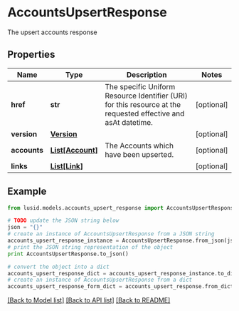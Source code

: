 # AccountsUpsertResponse

The upsert accounts response

## Properties
Name | Type | Description | Notes
------------ | ------------- | ------------- | -------------
**href** | **str** | The specific Uniform Resource Identifier (URI) for this resource at the requested effective and asAt datetime. | [optional] 
**version** | [**Version**](Version.md) |  | [optional] 
**accounts** | [**List[Account]**](Account.md) | The Accounts which have been upserted. | [optional] 
**links** | [**List[Link]**](Link.md) |  | [optional] 

## Example

```python
from lusid.models.accounts_upsert_response import AccountsUpsertResponse

# TODO update the JSON string below
json = "{}"
# create an instance of AccountsUpsertResponse from a JSON string
accounts_upsert_response_instance = AccountsUpsertResponse.from_json(json)
# print the JSON string representation of the object
print AccountsUpsertResponse.to_json()

# convert the object into a dict
accounts_upsert_response_dict = accounts_upsert_response_instance.to_dict()
# create an instance of AccountsUpsertResponse from a dict
accounts_upsert_response_form_dict = accounts_upsert_response.from_dict(accounts_upsert_response_dict)
```
[[Back to Model list]](../README.md#documentation-for-models) [[Back to API list]](../README.md#documentation-for-api-endpoints) [[Back to README]](../README.md)


